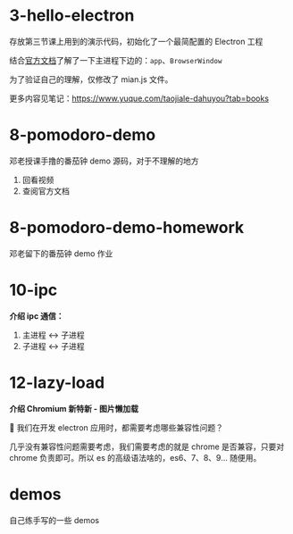 # 3-hello-electron

存放第三节课上用到的演示代码，初始化了一个最简配置的 Electron 工程

结合[官方文档](https://www.electronjs.org/zh/docs/latest/api/app)了解了一下主进程下边的：`app`、`BrowserWindow`

为了验证自己的理解，仅修改了 mian.js 文件。

更多内容见笔记：https://www.yuque.com/taojiale-dahuyou?tab=books

# 8-pomodoro-demo

邓老授课手撸的番茄钟 demo 源码，对于不理解的地方
1. 回看视频
2. 查阅官方文档


# 8-pomodoro-demo-homework

邓老留下的番茄钟 demo 作业

# 10-ipc

**介绍 ipc 通信：**
1. 主进程 <-> 子进程
2. 子进程 <-> 子进程

# 12-lazy-load

**介绍 Chromium 新特新 - 图片懒加载**

🤔 我们在开发 electron 应用时，都需要考虑哪些兼容性问题？

几乎没有兼容性问题需要考虑，我们需要考虑的就是 chrome 是否兼容，只要对 chrome 负责即可。所以 es 的高级语法啥的，es6、7、8、9... 随便用。

# demos

自己练手写的一些 demos



